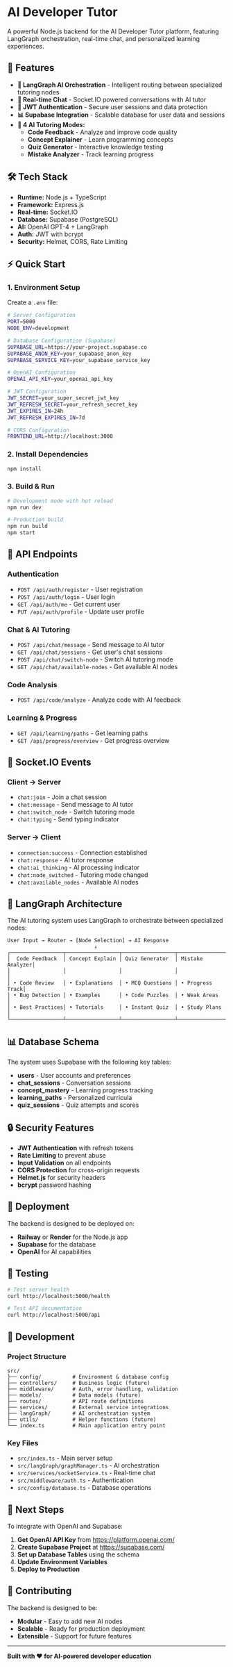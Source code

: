 # AI Developer Tutor 

A powerful Node.js backend for the AI Developer Tutor platform, featuring LangGraph orchestration, real-time chat, and personalized learning experiences.

## 🚀 Features

- **🧠 LangGraph AI Orchestration** - Intelligent routing between specialized tutoring nodes
- **💬 Real-time Chat** - Socket.IO powered conversations with AI tutor
- **🔐 JWT Authentication** - Secure user sessions and data protection
- **📊 Supabase Integration** - Scalable database for user data and sessions
- **🎯 4 AI Tutoring Modes:**
  - **Code Feedback** - Analyze and improve code quality
  - **Concept Explainer** - Learn programming concepts
  - **Quiz Generator** - Interactive knowledge testing
  - **Mistake Analyzer** - Track learning progress

## 🛠️ Tech Stack

- **Runtime:** Node.js + TypeScript
- **Framework:** Express.js
- **Real-time:** Socket.IO
- **Database:** Supabase (PostgreSQL)
- **AI:** OpenAI GPT-4 + LangGraph
- **Auth:** JWT with bcrypt
- **Security:** Helmet, CORS, Rate Limiting

## ⚡ Quick Start

### 1. Environment Setup

Create a `.env` file:

```bash
# Server Configuration
PORT=5000
NODE_ENV=development

# Database Configuration (Supabase)
SUPABASE_URL=https://your-project.supabase.co
SUPABASE_ANON_KEY=your_supabase_anon_key
SUPABASE_SERVICE_KEY=your_supabase_service_key

# OpenAI Configuration
OPENAI_API_KEY=your_openai_api_key

# JWT Configuration
JWT_SECRET=your_super_secret_jwt_key
JWT_REFRESH_SECRET=your_refresh_secret_key
JWT_EXPIRES_IN=24h
JWT_REFRESH_EXPIRES_IN=7d

# CORS Configuration
FRONTEND_URL=http://localhost:3000
```

### 2. Install Dependencies

```bash
npm install
```

### 3. Build & Run

```bash
# Development mode with hot reload
npm run dev

# Production build
npm run build
npm start
```

## 📡 API Endpoints

### Authentication
- `POST /api/auth/register` - User registration
- `POST /api/auth/login` - User login
- `GET /api/auth/me` - Get current user
- `PUT /api/auth/profile` - Update user profile

### Chat & AI Tutoring
- `POST /api/chat/message` - Send message to AI tutor
- `GET /api/chat/sessions` - Get user's chat sessions
- `POST /api/chat/switch-node` - Switch AI tutoring mode
- `GET /api/chat/available-nodes` - Get available AI nodes

### Code Analysis
- `POST /api/code/analyze` - Analyze code with AI feedback

### Learning & Progress
- `GET /api/learning/paths` - Get learning paths
- `GET /api/progress/overview` - Get progress overview

## 🔌 Socket.IO Events

### Client → Server
- `chat:join` - Join a chat session
- `chat:message` - Send message to AI tutor
- `chat:switch_node` - Switch tutoring mode
- `chat:typing` - Send typing indicator

### Server → Client
- `connection:success` - Connection established
- `chat:response` - AI tutor response
- `chat:ai_thinking` - AI processing indicator
- `chat:node_switched` - Tutoring mode changed
- `chat:available_nodes` - Available AI nodes

## 🧠 LangGraph Architecture

The AI tutoring system uses LangGraph to orchestrate between specialized nodes:

```
User Input → Router → [Node Selection] → AI Response
                            ↓
┌─────────────────┬─────────────────┬─────────────────┬─────────────────┐
│  Code Feedback  │ Concept Explain │ Quiz Generator  │ Mistake Analyzer│
│                 │                 │                 │                 │
│ • Code Review   │ • Explanations  │ • MCQ Questions │ • Progress Track│
│ • Bug Detection │ • Examples      │ • Code Puzzles  │ • Weak Areas   │
│ • Best Practices│ • Tutorials     │ • Instant Quiz  │ • Study Plans  │
└─────────────────┴─────────────────┴─────────────────┴─────────────────┘
```

## 📊 Database Schema

The system uses Supabase with the following key tables:

- **users** - User accounts and preferences
- **chat_sessions** - Conversation sessions
- **concept_mastery** - Learning progress tracking
- **learning_paths** - Personalized curricula
- **quiz_sessions** - Quiz attempts and scores

## 🔒 Security Features

- **JWT Authentication** with refresh tokens
- **Rate Limiting** to prevent abuse
- **Input Validation** on all endpoints
- **CORS Protection** for cross-origin requests
- **Helmet.js** for security headers
- **bcrypt** password hashing

## 🚀 Deployment

The backend is designed to be deployed on:

- **Railway** or **Render** for the Node.js app
- **Supabase** for the database
- **OpenAI** for AI capabilities

## 🧪 Testing

```bash
# Test server health
curl http://localhost:5000/health

# Test API documentation
curl http://localhost:5000/api
```

## 📖 Development

### Project Structure
```
src/
├── config/          # Environment & database config
├── controllers/     # Business logic (future)
├── middleware/      # Auth, error handling, validation
├── models/          # Data models (future)
├── routes/          # API route definitions
├── services/        # External service integrations
├── langGraph/       # AI orchestration system
├── utils/           # Helper functions (future)
└── index.ts         # Main application entry point
```

### Key Files
- `src/index.ts` - Main server setup
- `src/langGraph/graphManager.ts` - AI orchestration
- `src/services/socketService.ts` - Real-time chat
- `src/middleware/auth.ts` - Authentication
- `src/config/database.ts` - Database operations

## 🎯 Next Steps

To integrate with OpenAI and Supabase:

1. **Get OpenAI API Key** from https://platform.openai.com/
2. **Create Supabase Project** at https://supabase.com/
3. **Set up Database Tables** using the schema
4. **Update Environment Variables**
5. **Deploy to Production**

## 🤝 Contributing

The backend is designed to be:
- **Modular** - Easy to add new AI nodes
- **Scalable** - Ready for production deployment
- **Extensible** - Support for future features

---

**Built with ❤️ for AI-powered developer education**
